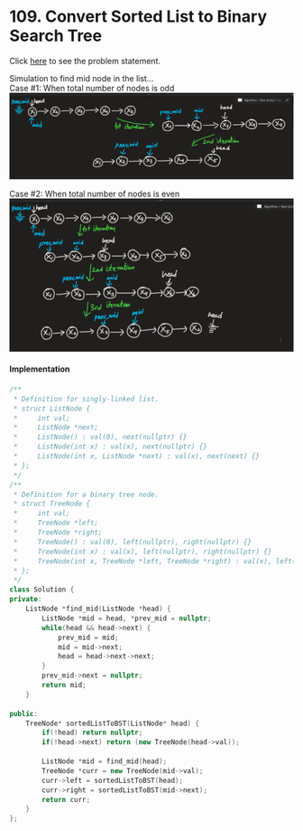 # 109. Convert Sorted List to Binary Search Tree
Click [here](https://leetcode.com/problems/convert-sorted-list-to-binary-search-tree/description/) to see the problem statement.   

Simulation to find mid node in the list...   
Case #1: When total number of nodes is odd   
![image-illustration-for-odd-number-of-nodes](https://github.com/sahsan73/cp/blob/main/Problems-%26%26-Solutions/LeetCode/assets/images/109-odd-number-of-nodes.png)   

Case #2: When total number of nodes is even   
![image-illustration-for-even-number-of-nodes](https://github.com/sahsan73/cp/blob/main/Problems-%26%26-Solutions/LeetCode/assets/images/109-even-number-of-nodes.png)   

#### Implementation
```cpp
/**
 * Definition for singly-linked list.
 * struct ListNode {
 *     int val;
 *     ListNode *next;
 *     ListNode() : val(0), next(nullptr) {}
 *     ListNode(int x) : val(x), next(nullptr) {}
 *     ListNode(int x, ListNode *next) : val(x), next(next) {}
 * };
 */
/**
 * Definition for a binary tree node.
 * struct TreeNode {
 *     int val;
 *     TreeNode *left;
 *     TreeNode *right;
 *     TreeNode() : val(0), left(nullptr), right(nullptr) {}
 *     TreeNode(int x) : val(x), left(nullptr), right(nullptr) {}
 *     TreeNode(int x, TreeNode *left, TreeNode *right) : val(x), left(left), right(right) {}
 * };
 */
class Solution {
private:
    ListNode *find_mid(ListNode *head) {
        ListNode *mid = head, *prev_mid = nullptr;
        while(head && head->next) {
            prev_mid = mid;
            mid = mid->next;
            head = head->next->next;
        }
        prev_mid->next = nullptr;
        return mid;
    }

public:
    TreeNode* sortedListToBST(ListNode* head) {
        if(!head) return nullptr;
        if(!head->next) return (new TreeNode(head->val));

        ListNode *mid = find_mid(head);
        TreeNode *curr = new TreeNode(mid->val);
        curr->left = sortedListToBST(head);
        curr->right = sortedListToBST(mid->next);
        return curr;
    }
};
```

